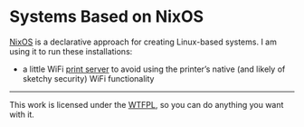 Systems Based on NixOS
======================

[NixOS](https://nixos.org) is a declarative approach for creating Linux-based systems. I am 
using it to run these installations:

* a little WiFi [print server](print-server) to avoid using the printer’s native (and likely 
of sketchy security) WiFi functionality

___
This work is licensed under the [WTFPL](http://www.wtfpl.net/), so you can do anything you 
want with it.
